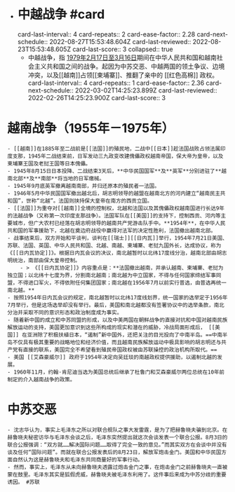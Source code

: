 - # 中越战争 #card
  card-last-interval:: 4
  card-repeats:: 2
  card-ease-factor:: 2.28
  card-next-schedule:: 2022-08-27T15:53:48.604Z
  card-last-reviewed:: 2022-08-23T15:53:48.605Z
  card-last-score:: 3
  collapsed:: true
	- 中越战争，指 <ins> 1979年2月17日至3月16日</ins>期间在中华人民共和国和越南社会主义共和国之间的战争。起因为中苏交恶、中越两国的领土争议、边境冲突，以及[[越南]]占领[[柬埔寨]]、推翻了亲中的 [[红色高棉]] 政权。
	  card-last-interval:: 4
	  card-repeats:: 1
	  card-ease-factor:: 2.36
	  card-next-schedule:: 2022-03-02T14:25:23.899Z
	  card-last-reviewed:: 2022-02-26T14:25:23.900Z
	  card-last-score:: 3
# 越南战争（1955年－1975年）
	- [[越南]]在1885年至二战前是[[法国]]的殖民地，二战中[[日本]]趁法国战败占领法属印度支那，1945年二战结束前，日军发动三九政变改建傀儡政权越南帝国，保大帝为皇帝，以及柬埔寨王国及老挝王国等日本傀儡。
	- 1945年8月15日日本投降、二战结束3天后，**中华民国国军**及**英军**分别进驻了**越南北部**及**南部**将当地的日军缴械。
	- 1945年9月底英军撤离越南南部，并归还原本的殖民者一法国。
	- 1946年5月中华民国国军撤出越北后，胡志明领导的越盟在越南北方的河内建立“越南民主共和国”，世称“北越”。法国则挟持保大皇帝在南方的西贡立国。
	- [[法国]]为重夺对[[越南]]全境的控制权，北越和法国以及其傀儡政权越南国进行长达9年的法越战争（又称第一次印度支那战争）。法国军队在[[美国]]的支持下，控制西贡、河内等主要城市，但广大农村已经落在胡志明领导的越南共产党游击队手中。**1954年**，在中华人民共和国的军事援助下，北越在奠边府战役中赢得对法军的决定性胜利，法国撤出越南北部。
	- 战事结束后，双方开始和平谈判，谈判在[[瑞士]][[日内瓦]]举行，1954年7月21日美国、苏联、法国、英国、中华人民共和国、北越、南越、柬埔寨、老挝九国外长，达成协议，称为《[[日内瓦协定]]》。根据日内瓦会议的决议，南北越暂时以北纬17度线分治，越南北部由胡志明统治，南部由保大皇帝控制。
		- > 《[[日内瓦协定]]》内容重点是：**法国撤出越南，并承认越南、柬埔寨、老挝为独立国；以北纬十七度为界，分割南北越南；南北越为中立国家，不得与任何国家缔结军事同盟，不得进口军火，不得依附任何集团国家；南北越在1956年7月以前实行普选，由普选再统一南北越。**
	- 按照1954年日内瓦会议的规定，南北越暂时以北纬17度线划界，统一国家的选举定于1956年7月举行，但是这场选举却没有举行。最后，美国和南北越都没有签署协议中的选举条款，南北分治并采取不同的意识形态和政治制度成为事实。
	- 随着新中国的成立和中苏同盟的形成，以及中美两国在朝鲜战争的直接对抗和中国对越南民族解放运动的支持，美国更加意识到这些所构成的现实和潜在的威胁，冷战局面形成后， [[美国]] 在亚洲除了积极扶植日本，“遏制”新中国外，还把关注的目光投向了中南半岛。==中南半岛不仅具有极其重要的战略地位和经济价值，而且越南民族解放运动中极具影响的胡志明还与共产党有直接的联系，美国完全不希望看到殖民帝国政权被由苏联操控的政治机构所取代。==
	- 美国 [[艾森豪威尔]] 政府于1954年决定向吴廷琰的南越政权提供援助，以遏制北越的发展。
	- 1960年11月，约翰·肯尼迪当选为美国总统后继承了杜鲁门和艾森豪威尔两位总统在10年前制定的介入越南战争的政策。
# 中苏交恶
	- 沈志华认为，事实上毛泽东之所以对联合舰队之事大发雷霆，是为了把赫鲁晓夫骗到北京。在赫鲁晓夫秘密访华与毛泽东会谈之后，毛泽东突然提出就这次会谈发表一个联合公报。8月3日的联合公报强调：“双方就……解决国际问题……取得了完全一致的意见。”而其实双方在会谈中并没有谈及任何“国际问题”。而就在联合公报发表后的8月23日，解放军炮击金门。美国和中华民国方面自然认为这是赫鲁晓夫和毛泽东共同商量好的军事行动。
	- 然而，事实上，毛泽东从未向赫鲁晓夫透露过炮击金门之事，在炮击金门之前赫鲁晓夫一直被蒙在鼓里。毛泽东其实是狐假虎威，赫鲁晓夫被毛泽东利用了。这件事后来成为中苏分歧的重要诱因。 #苏联